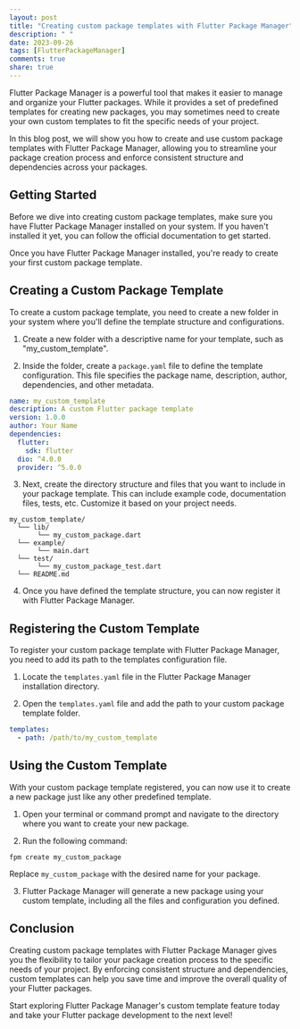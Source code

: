 ```yaml
---
layout: post
title: "Creating custom package templates with Flutter Package Manager"
description: " "
date: 2023-09-26
tags: [FlutterPackageManager]
comments: true
share: true
---
```


Flutter Package Manager is a powerful tool that makes it easier to manage and organize your Flutter packages. While it provides a set of predefined templates for creating new packages, you may sometimes need to create your own custom templates to fit the specific needs of your project.

In this blog post, we will show you how to create and use custom package templates with Flutter Package Manager, allowing you to streamline your package creation process and enforce consistent structure and dependencies across your packages.

## Getting Started ##

Before we dive into creating custom package templates, make sure you have Flutter Package Manager installed on your system. If you haven't installed it yet, you can follow the official documentation to get started.

Once you have Flutter Package Manager installed, you're ready to create your first custom package template.

## Creating a Custom Package Template ##

To create a custom package template, you need to create a new folder in your system where you'll define the template structure and configurations.

1. Create a new folder with a descriptive name for your template, such as "my_custom_template".

2. Inside the folder, create a `package.yaml` file to define the template configuration. This file specifies the package name, description, author, dependencies, and other metadata.

```yaml
name: my_custom_template
description: A custom Flutter package template
version: 1.0.0
author: Your Name
dependencies:
  flutter:
    sdk: flutter
  dio: ^4.0.0
  provider: ^5.0.0
```

3. Next, create the directory structure and files that you want to include in your package template. This can include example code, documentation files, tests, etc. Customize it based on your project needs.

```
my_custom_template/
  └── lib/
       └── my_custom_package.dart
  └── example/
       └── main.dart
  └── test/
       └── my_custom_package_test.dart
  └── README.md
```

4. Once you have defined the template structure, you can now register it with Flutter Package Manager.

## Registering the Custom Template ##

To register your custom package template with Flutter Package Manager, you need to add its path to the templates configuration file.

1. Locate the `templates.yaml` file in the Flutter Package Manager installation directory.

2. Open the `templates.yaml` file and add the path to your custom package template folder.

```yaml
templates:
  - path: /path/to/my_custom_template
```

## Using the Custom Template ##

With your custom package template registered, you can now use it to create a new package just like any other predefined template.

1. Open your terminal or command prompt and navigate to the directory where you want to create your new package.

2. Run the following command:

```
fpm create my_custom_package
```

Replace `my_custom_package` with the desired name for your package.

3. Flutter Package Manager will generate a new package using your custom template, including all the files and configuration you defined.

## Conclusion ##

Creating custom package templates with Flutter Package Manager gives you the flexibility to tailor your package creation process to the specific needs of your project. By enforcing consistent structure and dependencies, custom templates can help you save time and improve the overall quality of your Flutter packages.

Start exploring Flutter Package Manager's custom template feature today and take your Flutter package development to the next level!

<!--[hashtags]#Flutter #FlutterPackageManager-->
